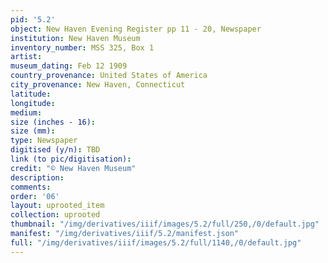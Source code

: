 ```yaml
---
pid: '5.2'
object: New Haven Evening Register pp 11 - 20, Newspaper
institution: New Haven Museum
inventory_number: MSS 325, Box 1
artist:
museum_dating: Feb 12 1909
country_provenance: United States of America
city_provenance: New Haven, Connecticut
latitude:
longitude:
medium:
size (inches - 16):
size (mm):
type: Newspaper
digitised (y/n): TBD
link (to pic/digitisation):
credit: "© New Haven Museum"
description:
comments:
order: '06'
layout: uprooted_item
collection: uprooted
thumbnail: "/img/derivatives/iiif/images/5.2/full/250,/0/default.jpg"
manifest: "/img/derivatives/iiif/5.2/manifest.json"
full: "/img/derivatives/iiif/images/5.2/full/1140,/0/default.jpg"
---
```

